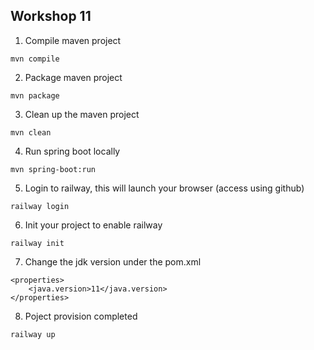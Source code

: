## Workshop 11

1. Compile maven project

```
mvn compile
```

2. Package maven project

```
mvn package
```

3. Clean up the maven project

```
mvn clean
```

4. Run spring boot locally

```
mvn spring-boot:run
```

5. Login to railway, this will launch your browser (access using github)

```
railway login
```

6. Init your project to enable railway

```
railway init
```

7. Change the jdk version under the pom.xml

```
<properties>
    <java.version>11</java.version>
</properties>
```

8. Poject provision completed

```
railway up
```
